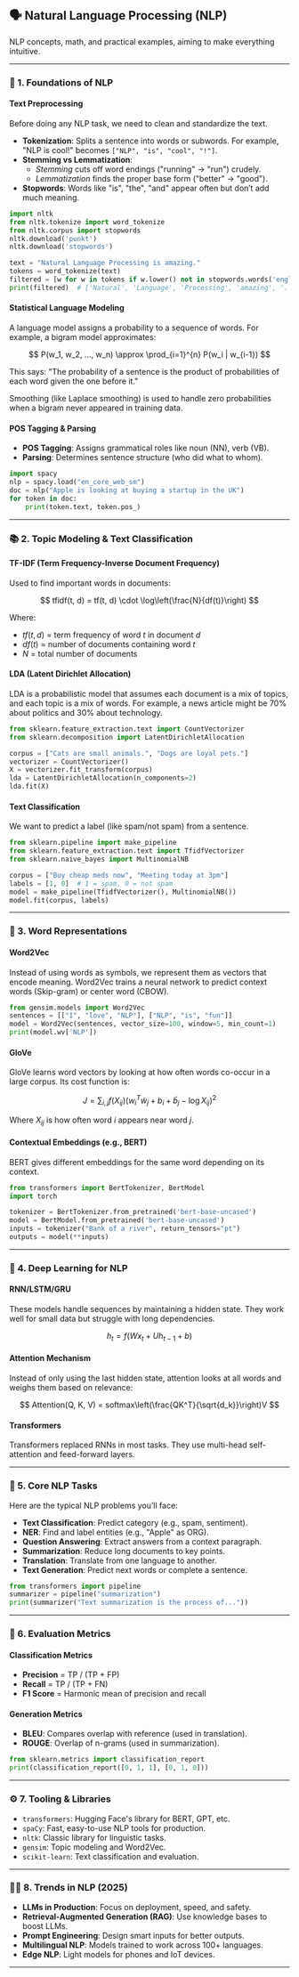 ## 🗣️ Natural Language Processing (NLP)

NLP concepts, math, and practical examples, aiming to make everything intuitive.

---

### 🧠 1. Foundations of NLP

#### **Text Preprocessing**

Before doing any NLP task, we need to clean and standardize the text.

- **Tokenization**: Splits a sentence into words or subwords. For example, "NLP is cool!" becomes `["NLP", "is", "cool", "!"]`.
- **Stemming vs Lemmatization**:
  - *Stemming* cuts off word endings ("running" → "run") crudely.
  - *Lemmatization* finds the proper base form ("better" → "good").
- **Stopwords**: Words like "is", "the", "and" appear often but don’t add much meaning.

```python
import nltk
from nltk.tokenize import word_tokenize
from nltk.corpus import stopwords
nltk.download('punkt')
nltk.download('stopwords')

text = "Natural Language Processing is amazing."
tokens = word_tokenize(text)
filtered = [w for w in tokens if w.lower() not in stopwords.words('english')]
print(filtered)  # ['Natural', 'Language', 'Processing', 'amazing', '.']
```

#### **Statistical Language Modeling**

A language model assigns a probability to a sequence of words. For example, a bigram model approximates:

$$ P(w_1, w_2, ..., w_n) \approx \prod_{i=1}^{n} P(w_i | w_{i-1}) $$

This says: "The probability of a sentence is the product of probabilities of each word given the one before it."

Smoothing (like Laplace smoothing) is used to handle zero probabilities when a bigram never appeared in training data.

#### **POS Tagging & Parsing**

- **POS Tagging**: Assigns grammatical roles like noun (NN), verb (VB).
- **Parsing**: Determines sentence structure (who did what to whom).

```python
import spacy
nlp = spacy.load("en_core_web_sm")
doc = nlp("Apple is looking at buying a startup in the UK")
for token in doc:
    print(token.text, token.pos_)
```

---

### 📚 2. Topic Modeling & Text Classification

#### **TF-IDF (Term Frequency-Inverse Document Frequency)**

Used to find important words in documents:

$$ tfidf(t, d) = tf(t, d) \cdot \log\left(\frac{N}{df(t)}\right) $$

Where:
- $tf(t, d)$ = term frequency of word *t* in document *d*
- $df(t)$ = number of documents containing word *t*
- $N$ = total number of documents

#### **LDA (Latent Dirichlet Allocation)**

LDA is a probabilistic model that assumes each document is a mix of topics, and each topic is a mix of words. For example, a news article might be 70% about politics and 30% about technology.

```python
from sklearn.feature_extraction.text import CountVectorizer
from sklearn.decomposition import LatentDirichletAllocation

corpus = ["Cats are small animals.", "Dogs are loyal pets."]
vectorizer = CountVectorizer()
X = vectorizer.fit_transform(corpus)
lda = LatentDirichletAllocation(n_components=2)
lda.fit(X)
```

#### **Text Classification**

We want to predict a label (like spam/not spam) from a sentence.

```python
from sklearn.pipeline import make_pipeline
from sklearn.feature_extraction.text import TfidfVectorizer
from sklearn.naive_bayes import MultinomialNB

corpus = ["Buy cheap meds now", "Meeting today at 3pm"]
labels = [1, 0]  # 1 = spam, 0 = not spam
model = make_pipeline(TfidfVectorizer(), MultinomialNB())
model.fit(corpus, labels)
```

---

### 🧬 3. Word Representations

#### **Word2Vec**

Instead of using words as symbols, we represent them as vectors that encode meaning. Word2Vec trains a neural network to predict context words (Skip-gram) or center word (CBOW).

```python
from gensim.models import Word2Vec
sentences = [["I", "love", "NLP"], ["NLP", "is", "fun"]]
model = Word2Vec(sentences, vector_size=100, window=5, min_count=1)
print(model.wv['NLP'])
```

#### **GloVe**

GloVe learns word vectors by looking at how often words co-occur in a large corpus. Its cost function is:

$$ J = \sum_{i,j} f(X_{ij})(w_i^T \tilde{w}_j + b_i + \tilde{b}_j - \log X_{ij})^2 $$

Where $X_{ij}$ is how often word $i$ appears near word $j$.

#### **Contextual Embeddings (e.g., BERT)**

BERT gives different embeddings for the same word depending on its context.

```python
from transformers import BertTokenizer, BertModel
import torch

tokenizer = BertTokenizer.from_pretrained('bert-base-uncased')
model = BertModel.from_pretrained('bert-base-uncased')
inputs = tokenizer("Bank of a river", return_tensors="pt")
outputs = model(**inputs)
```

---

### 🤖 4. Deep Learning for NLP

#### **RNN/LSTM/GRU**

These models handle sequences by maintaining a hidden state. They work well for small data but struggle with long dependencies.

$$ h_t = f(Wx_t + Uh_{t-1} + b) $$

#### **Attention Mechanism**

Instead of only using the last hidden state, attention looks at all words and weighs them based on relevance:

$$ Attention(Q, K, V) = softmax\left(\frac{QK^T}{\sqrt{d_k}}\right)V $$

#### **Transformers**

Transformers replaced RNNs in most tasks. They use multi-head self-attention and feed-forward layers.

---

### 💬 5. Core NLP Tasks

Here are the typical NLP problems you’ll face:

- **Text Classification**: Predict category (e.g., spam, sentiment).
- **NER**: Find and label entities (e.g., "Apple" as ORG).
- **Question Answering**: Extract answers from a context paragraph.
- **Summarization**: Reduce long documents to key points.
- **Translation**: Translate from one language to another.
- **Text Generation**: Predict next words or complete a sentence.

```python
from transformers import pipeline
summarizer = pipeline("summarization")
print(summarizer("Text summarization is the process of..."))
```

---

### 🧪 6. Evaluation Metrics

#### **Classification Metrics**
- **Precision** = TP / (TP + FP)
- **Recall** = TP / (TP + FN)
- **F1 Score** = Harmonic mean of precision and recall

#### **Generation Metrics**
- **BLEU**: Compares overlap with reference (used in translation).
- **ROUGE**: Overlap of n-grams (used in summarization).

```python
from sklearn.metrics import classification_report
print(classification_report([0, 1, 1], [0, 1, 0]))
```

---

### ⚙️ 7. Tooling & Libraries

- `transformers`: Hugging Face's library for BERT, GPT, etc.
- `spaCy`: Fast, easy-to-use NLP tools for production.
- `nltk`: Classic library for linguistic tasks.
- `gensim`: Topic modeling and Word2Vec.
- `scikit-learn`: Text classification and evaluation.

---

### 🧑‍🔬 8. Trends in NLP (2025)

- **LLMs in Production**: Focus on deployment, speed, and safety.
- **Retrieval-Augmented Generation (RAG)**: Use knowledge bases to boost LLMs.
- **Prompt Engineering**: Design smart inputs for better outputs.
- **Multilingual NLP**: Models trained to work across 100+ languages.
- **Edge NLP**: Light models for phones and IoT devices.

---

